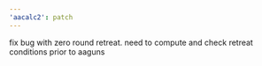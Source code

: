 ```yaml
---
'aacalc2': patch
---
```


fix bug with zero round retreat. need to compute and check retreat conditions prior to aaguns
